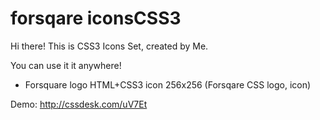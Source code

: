forsqare iconsCSS3
=========

Hi there! This is CSS3 Icons Set, created by Me.

You can use it it anywhere!

 - Forsquare logo HTML+CSS3 icon 256x256 (Forsqare CSS logo, icon)

  Demo: http://cssdesk.com/uV7Et
